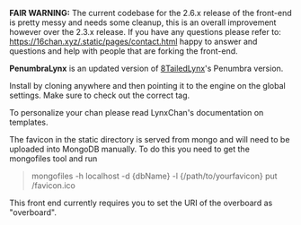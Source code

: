 **FAIR WARNING:** The current codebase for the 2.6.x release of the front-end is pretty messy and needs some cleanup, this is an overall improvement however over the 2.3.x release. If you have any questions please refer to: https://16chan.xyz/.static/pages/contact.html happy to answer and questions and help with people that are forking the front-end.

**PenumbraLynx** is an updated version of [8TailedLynx](https://gitgud.io/obongo/8TailedLynx)'s Penumbra version.

Install by cloning anywhere and then pointing it to the engine on the global settings. Make sure to check out the correct tag.

To personalize your chan please read LynxChan's documentation on templates.

The favicon in the static directory is served from mongo and will need to be uploaded into MongoDB manually. To do this you need to get the 
mongofiles tool and run

> mongofiles -h localhost -d {dbName} -l {/path/to/yourfavicon} put /favicon.ico

This front end currently requires you to set the URI of the overboard as "overboard".
